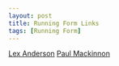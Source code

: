 ```yaml
---
layout: post
title: Running Form Links
tags: [Running Form]
---
```

[Lex Anderson](https://theconversation.com/listen-up-running-sounds-contain-clues-for-injury-prevention-69395)
[Paul Mackinnon](https://www.thebalancedrunner.com.au)
